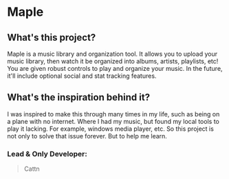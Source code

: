 # Maple

## What's this project?

Maple is a music library and organization tool. It allows you to upload your music library, then watch it be organized into albums, artists, playlists, etc! You are given robust controls to play and organize your music. In the future, it'll include optional social and stat tracking features.

## What's the inspiration behind it?

I was inspired to make this through many times in my life, such as being on a plane with no internet. Where I had my music, but found my local tools to play it lacking. For example, windows media player, etc. So this project is not only to solve that issue forever. But to help me learn.

### Lead & Only Developer:

> Cattn
